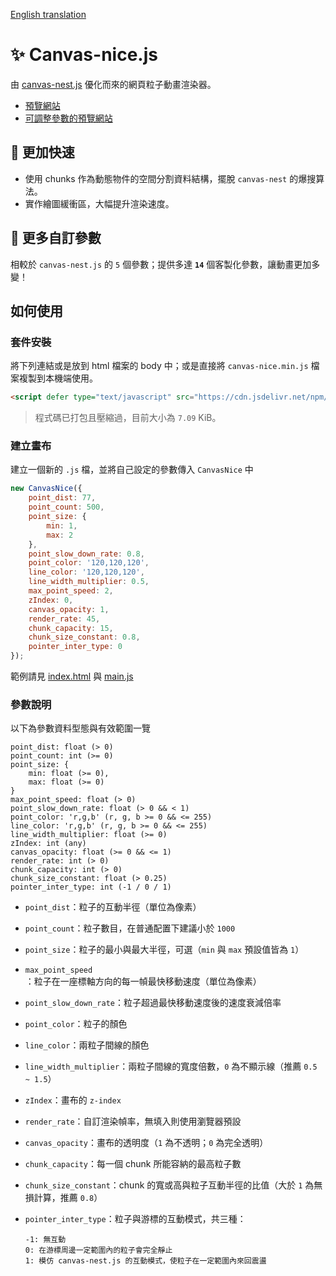 [English translation](https://github.com/phantom0174/canvas-nice.js/blob/master/README-en.md)

# ✨ Canvas-nice.js

由 [canvas-nest.js](https://github.com/hustcc/canvas-nest.js/) 優化而來的網頁粒子動畫渲染器。

- [預覽網站](https://phantom0174.github.io/canvas-nice.js/)
- [可調整參數的預覽網站](https://codepen.io/phantom0174/pen/OJoXWmJ)

## 💨 **更加快速**

- 使用 chunks 作為動態物件的空間分割資料結構，擺脫 `canvas-nest` 的爆搜算法。
- 實作繪圖緩衝區，大幅提升渲染速度。

## 🎨 **更多自訂參數**

相較於 `canvas-nest.js` 的 `5` 個參數；提供多達 **`14`** 個客製化參數，讓動畫更加多變！

## 如何使用

### 套件安裝

將下列連結或是放到 html 檔案的 body 中；或是直接將 `canvas-nice.min.js` 檔案複製到本機端使用。

```html
<script defer type="text/javascript" src="https://cdn.jsdelivr.net/npm/canvas-nice.js@1.0.4/dist/canvas-nice.min.js"></script>
```

> 程式碼已打包且壓縮過，目前大小為 `7.09` KiB。

### 建立畫布

建立一個新的 `.js` 檔，並將自己設定的參數傳入 `CanvasNice` 中

```js
new CanvasNice({
    point_dist: 77,
    point_count: 500,
    point_size: {
        min: 1,
        max: 2
    },
    point_slow_down_rate: 0.8,
    point_color: '120,120,120',
    line_color: '120,120,120',
    line_width_multiplier: 0.5,
    max_point_speed: 2,
    zIndex: 0,
    canvas_opacity: 1,
    render_rate: 45,
    chunk_capacity: 15,
    chunk_size_constant: 0.8,
    pointer_inter_type: 0
});
```

範例請見 [index.html](https://github.com/phantom0174/canvas-nice.js/blob/master/index.html) 與 [main.js](https://github.com/phantom0174/canvas-nice.js/blob/master/main.js)

### 參數說明

以下為參數資料型態與有效範圍一覽

```text
point_dist: float (> 0)
point_count: int (>= 0)
point_size: {
    min: float (>= 0),
    max: float (>= 0)
}
max_point_speed: float (> 0)
point_slow_down_rate: float (> 0 && < 1)
point_color: 'r,g,b' (r, g, b >= 0 && <= 255)
line_color: 'r,g,b' (r, g, b >= 0 && <= 255)
line_width_multiplier: float (>= 0)
zIndex: int (any)
canvas_opacity: float (>= 0 && <= 1)
render_rate: int (> 0)
chunk_capacity: int (> 0)
chunk_size_constant: float (> 0.25)
pointer_inter_type: int (-1 / 0 / 1)
```

- `point_dist`：粒子的互動半徑（單位為像素）
- `point_count`：粒子數目，在普通配置下建議小於 `1000`
- `point_size`：粒子的最小與最大半徑，可選（`min` 與 `max` 預設值皆為 `1`）
- `max_point_speed`：粒子在一座標軸方向的每一幀最快移動速度（單位為像素）
- `point_slow_down_rate`：粒子超過最快移動速度後的速度衰減倍率
- `point_color`：粒子的顏色
- `line_color`：兩粒子間線的顏色
- `line_width_multiplier`：兩粒子間線的寬度倍數，`0` 為不顯示線（推薦 `0.5 ~ 1.5`）
- `zIndex`：畫布的 `z-index`
- `render_rate`：自訂渲染幀率，無填入則使用瀏覽器預設
- `canvas_opacity`：畫布的透明度（`1` 為不透明；`0` 為完全透明）
- `chunk_capacity`：每一個 chunk 所能容納的最高粒子數
- `chunk_size_constant`：chunk 的寬或高與粒子互動半徑的比值（大於 `1` 為無損計算，推薦 `0.8`）
- `pointer_inter_type`：粒子與游標的互動模式，共三種：

    ```text
    -1: 無互動
    0: 在游標周邊一定範圍內的粒子會完全靜止
    1: 模仿 canvas-nest.js 的互動模式，使粒子在一定範圍內來回震盪
    ````
